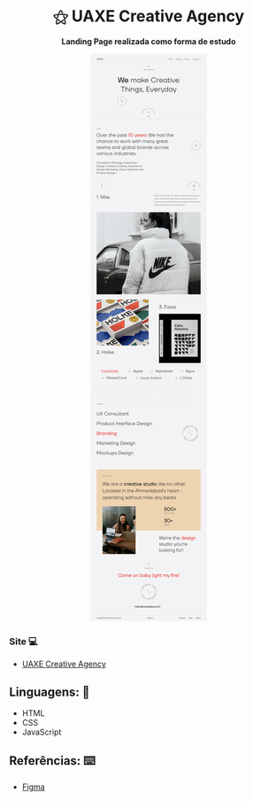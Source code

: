<h1 align="center">⚝ UAXE Creative Agency</h1>
<p align="center">
  <strong>Landing Page realizada como forma de estudo</strong>
  <br>
</p>

<p align="center">
  <img src="assets/img/desktop.jpeg" alt="">
</p>



### Site 💻

- [UAXE Creative Agency](uaxe-creative-agency.netlify.app)

## Linguagens: 🚀
- HTML
- CSS
- JavaScript


## Referências: ⌨️

- [Figma](https://www.figma.com/community/file/1125709951771353052)

